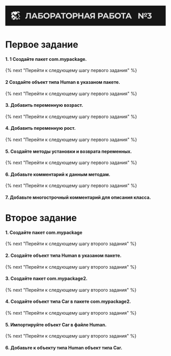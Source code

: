 ![alt MATE Programming Lab](https://github.com/MATE-Programming/Lab_logo/blob/main/lab_3.svg?raw=true)
# Первое задание

#### 1.	1	Создайте пакет com.mypackage.

{% next "Перейти к следующему шагу первого задания" %}

#### 2	Создайте объект типа Human в указаном пакете.

{% next "Перейти к следующему шагу первого задания" %}

#### 3.	Добавить переменную возраст.

{% next "Перейти к следующему шагу первого задания" %}

#### 4. Добавить переменную рост.

{% next "Перейти к следующему шагу первого задания" %}

#### 5. Создайте методы установки и возврата переменных.

{% next "Перейти к следующему шагу первого задания" %}

#### 6.	Добавьте комментарий к данным методам.

{% next "Перейти к следующему шагу первого задания" %}

#### 7. Добавьте многострочный комментарий для описания класса.

# Второе задание

#### 1.	Создайте пакет com.mypackage

{% next "Перейти к следующему шагу второго задания" %}

#### 2.	Создайте объект типа Human в указаном пакете.

{% next "Перейти к следующему шагу второго задания" %}

#### 3.	Создайте пакет com.mypackage2.

{% next "Перейти к следующему шагу второго задания" %}

#### 4.	Создайте объект типа Car в  пакете com.mypackage2.

{% next "Перейти к следующему шагу второго задания" %}

#### 5.	Импортируйте объект  Car в  файле  Human.

{% next "Перейти к следующему шагу второго задания" %}

#### 6.	Добавьте к объекту типа Human объект типа Car.
